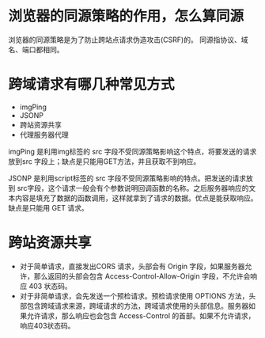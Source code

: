 # 浏览器的同源策略的作用，怎么算同源
浏览器的同源策略是为了防止跨站点请求伪造攻击(CSRF)的。
同源指协议、域名、端口都相同。

# 跨域请求有哪几种常见方式
- imgPing
- JSONP
- 跨站资源共享
- 代理服务器代理

imgPing 是利用img标签的 src 字段不受同源策略影响这个特点，将要发送的请求放到src 字段上；缺点是只能用GET方法，并且获取不到响应。

JSONP 是利用script标签的 src 字段不受同源策略影响的特点。把发送的请求放到 src字段，这个请求一般会有个参数说明回调函数的名称。之后服务器响应的文本内容是填充了数据的函数调用，这样就拿到了请求的数据。优点是能获取响应。缺点是只能用 GET 请求。

# 跨站资源共享
- 对于简单请求，直接发出CORS 请求，头部会有 Origin 字段，如果服务器允许，那么返回的头部会包含 Access-Control-Allow-Origin 字段，不允许会响应 403 状态码。
- 对于非简单请求，会先发送一个预检请求。预检请求使用 OPTIONS 方法，头部包含跨域请求来源，跨域请求的方法，跨域请求使用的头部信息。服务器如果允许请求，那么响应也会包含 Access-Control 的首部。如果不允许请求，响应403状态码。
